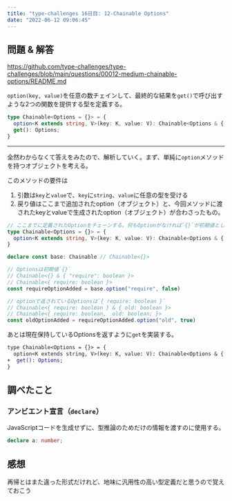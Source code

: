 ```yaml
---
title: "type-challenges 16日目: 12-Chainable Options"
date: "2022-06-12 09:06:45"
---
```


## 問題 & 解答

https://github.com/type-challenges/type-challenges/blob/main/questions/00012-medium-chainable-options/README.md

`option(key, value)`を任意の数チェインして、最終的な結果を`get()`で呼び出すような2つの関数を提供する型を定義する。

```typescript
type Chainable<Options = {}> = {
  option<K extends string, V>(key: K, value: V): Chainable<Options & { [S in K]: V }>
  get(): Options;
}
```

---

全然わからなくて答えをみたので、解析していく。まず、単純に`option`メソッドを持つオブジェクトを考える。

このメソッドの要件は

1. 引数は`key`と`value`で、`key`に`string`、`value`に任意の型を受ける
2. 戻り値はここまで追加されたoption（オブジェクト）と、今回メソッドに渡されたkeyとvalueで生成されたoption（オブジェクト）が合わさったもの。

```typescript
// ここまでに定義されたOptionをチェーンする。何もOptionがなければ`{}`が初期値として設定される
type Chainable<Options = {}> = {
  option<K extends string, V>(key: K, value: V): Chainable<Options & { [S in K]: V }>
}

declare const base: Chainable // Chainable<{}>

// Optionsは初期値`{}`
// Chainable<{} & { "require": boolean }>
// Chainable<{ require: boolean }>
const requireOptionAdded = base.option("require", false)

// optionで返されているOptionsは`{ require: boolean }`
// Chainable<{ require: boolean } & { old: boolean }>
// Chainable<{ require: boolean,  old: boolean; }>
const oldOptionAdded = requireOptionAdded.option("old", true)
```

あとは現在保持しているOptionsを返すように`get`を実装する。

```diff typescript
type Chainable<Options = {}> = {
  option<K extends string, V>(key: K, value: V): Chainable<Options & { [S in K]: V }>
+  get(): Options;
}
```

## 調べたこと
### アンビエント宣言（`declare`）

JavaScriptコードを生成せずに、型推論のためだけの情報を渡すのに使用する。

```typescript
declare a: number;
```

## 感想

再帰とはまた違った形式だけれど、地味に汎用性の高い型定義だと思うので覚えておこう
